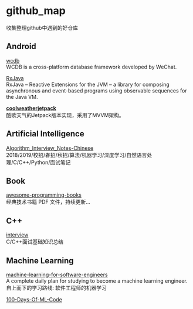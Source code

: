 
# github_map
收集整理github中遇到的好仓库  

## Android
[wcdb][5]  
WCDB is a cross-platform database framework developed by WeChat.  

[RxJava][6]  
RxJava – Reactive Extensions for the JVM – a library for composing asynchronous and event-based programs using observable sequences for the Java VM.  

[**coolweatherjetpack**][8]  
酷欧天气的Jetpack版本实现，采用了MVVM架构。  

## Artificial Intelligence
[Algorithm_Interview_Notes-Chinese][1]  
2018/2019/校招/春招/秋招/算法/机器学习/深度学习/自然语言处理/C/C++/Python/面试笔记  

## Book
[awesome-programming-books][2]  
经典技术书籍 PDF 文件，持续更新...  

## C++
[interview][7]  
C/C++面试基础知识总结  

## Machine Learning
[machine-learning-for-software-engineers][3]  
A complete daily plan for studying to become a machine learning engineer.  
自上而下的学习路线: 软件工程师的机器学习  

[100-Days-Of-ML-Code][4]  








[1]: https://github.com/imhuay/Algorithm_Interview_Notes-Chinese  
[2]: https://github.com/royeo/awesome-programming-books  
[3]: https://github.com/ZuzooVn/machine-learning-for-software-engineers  
[4]: https://github.com/Avik-Jain/100-Days-Of-ML-Code
[5]: https://github.com/Tencent/wcdb
[6]: https://github.com/ReactiveX/RxJava
[7]: https://github.com/huihut/interview
[8]: https://github.com/guolindev/coolweatherjetpack